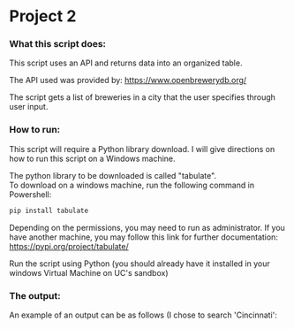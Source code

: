 # Project 2

### What this script does:
This script uses an API and returns data into an organized table.

The API used was provided by: https://www.openbrewerydb.org/

The script gets a list of breweries in a city that the user specifies through user input.

### How to run:
This script will require a Python library download. I will give directions on how to run this script on a Windows machine.

The python library to be downloaded is called "tabulate".  
To download on a windows machine, run the following command in Powershell:

```powershell
pip install tabulate
```
Depending on the permissions, you may need to run as administrator.
If you have another machine, you may follow this link for further documentation: https://pypi.org/project/tabulate/

Run the script using Python (you should already have it installed in your windows Virtual Machine on UC's sandbox)

###  The output:
An example of an output can be as follows (I chose to search 'Cincinnati':

